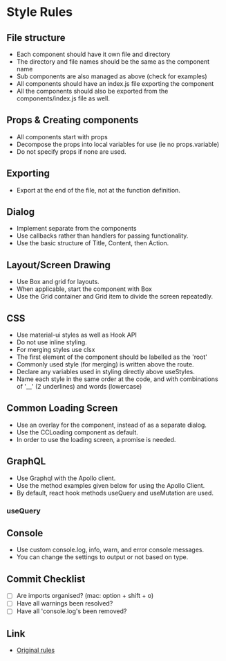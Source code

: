 # Style Rules

## File structure
* Each component should have it own file and directory
* The directory and file names should be the same as the component name
* Sub components are also managed as above (check for examples)
* All components should have an index.js file exporting the component
* All the components should also be exported from the components/index.js file as well.

## Props & Creating components
* All components start with props
* Decompose the props into local variables for use (ie no props.variable)
* Do not specify props if none are used.

## Exporting
* Export at the end of the file, not at the function definition.

## Dialog
* Implement separate from the components
* Use callbacks rather than handlers for passing functionality.
* Use the basic structure of Title, Content, then Action.

## Layout/Screen Drawing
* Use Box and grid for layouts.
* When applicable, start the component with Box
* Use the Grid container and Grid item to divide the screen repeatedly.

## CSS
* Use material-ui styles as well as Hook API
* Do not use inline styling.
* For merging styles use clsx
* The first element of the component should be labelled as the 'root'
* Commonly used style (for merging) is written above the route.
* Declare any variables used in styling directly above useStyles.
* Name each style in the same order at the code, and with combinations of '__' (2 underlines) and words (lowercase)

## Common Loading Screen
* Use an overlay for the component, instead of as a separate dialog.
* Use the CCLoading component as default.
* In order to use the loading screen, a promise is needed.

## GraphQL
* Use Graphql with the Apollo client.
* Use the method examples given below for using the Apollo Client.
* By default, react hook methods useQuery and useMutation are used.

### useQuery

## Console
* Use custom console.log, info, warn, and error console messages.
* You can change the settings to output or not based on type.

## Commit Checklist
* [ ] Are imports organised? (mac: option + shift + o)
* [ ] Have all warnings been resolved?
* [ ] Have all 'console.log's been removed?

## Link
* [Original rules](https://github.com/vtsw/vtstyle/blob/master/src/documents/codes.md)
